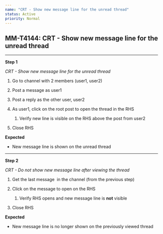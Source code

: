 ```yaml
---
name: "CRT - Show new message line for the unread thread"
status: Active
priority: Normal
---
```


## MM-T4144: CRT - Show new message line for the unread thread

---

**Step 1**

_CRT - Show new message line for the unread thread_

1. Go to channel with 2 members (user1, user2)

2. Post a message as user1 

3. Post a reply as the other user, user2

4. As user1, click on the root post to open the thread in the RHS

   1. Verify new line is visible on the RHS above the post from user2

5. Close RHS

**Expected**

- New message line is shown on the unread thread

---

**Step 2**

_CRT - Do not show new message line after viewing the thread_

1. Get the last message  in the channel (from the previous step)

2. Click on the message to open on the RHS

   1. Verify RHS opens and new message line is **not** visible 

3. Close RHS

**Expected**

- New message line is no longer shown on the previously viewed thread 
